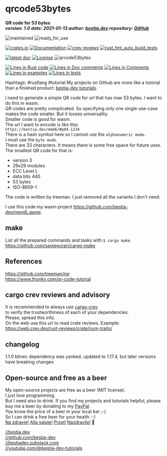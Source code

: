 [//]: # (auto_md_to_doc_comments segment start A)

# qrcode53bytes

[//]: # (lmake_cargo_toml_to_md start)

**QR code for 53 bytes**  
 ***version: 1.0  date: 2021-01-13 author: [bestia.dev](https://bestia.dev) repository: [GitHub](https://github.com/bestia-dev/qrcode53bytes)***  

[//]: # (lmake_cargo_toml_to_md end)

 ![maintained](https://img.shields.io/badge/maintained-green)
 ![ready_for_use](https://img.shields.io/badge/ready_for_use-green)

 [![crates.io](https://img.shields.io/crates/v/qrcode53bytes.svg)](https://crates.io/crates/qrcode53bytes)
 [![Documentation](https://docs.rs/qrcode53bytes/badge.svg)](https://docs.rs/qrcode53bytes/)
 [![crev reviews](https://web.crev.dev/rust-reviews/badge/crev_count/qrcode53bytes.svg)](https://web.crev.dev/rust-reviews/crate/qrcode53bytes/)
 [![rust_fmt_auto_build_tests](https://github.com/bestia-dev/qrcode53bytes/workflows/rust/badge.svg)](https://github.com/bestia-dev/qrcode53bytes/)

 [![latest doc](https://img.shields.io/badge/latest_docs-GitHub-orange.svg)](https://bestia-dev.github.io/qrcode53bytes/qrcode53bytes/index.html)
 [![License](https://img.shields.io/badge/license-MIT-blue.svg)](https://github.com/bestia-dev/qrcode53bytes/blob/master/LICENSE)
 ![qrcode53bytes](https://bestia.dev/webpage_hit_counter/get_svg_image/455565280.svg)

[//]: # (lmake_lines_of_code start)
[![Lines in Rust code](https://img.shields.io/badge/Lines_in_Rust-1474-green.svg)](https://github.com/bestia-dev/qrcode53bytes/)
[![Lines in Doc comments](https://img.shields.io/badge/Lines_in_Doc_comments-258-blue.svg)](https://github.com/bestia-dev/qrcode53bytes/)
[![Lines in Comments](https://img.shields.io/badge/Lines_in_comments-86-purple.svg)](https://github.com/bestia-dev/qrcode53bytes/)
[![Lines in examples](https://img.shields.io/badge/Lines_in_examples-31-yellow.svg)](https://github.com/bestia-dev/qrcode53bytes/)
[![Lines in tests](https://img.shields.io/badge/Lines_in_tests-0-orange.svg)](https://github.com/bestia-dev/qrcode53bytes/)

[//]: # (lmake_lines_of_code end)

Hashtags: #rustlang #tutorial
My projects on Github are more like a tutorial than a finished product: [bestia-dev tutorials](https://github.com/bestia-dev/tutorials_rust_wasm).

I need to generate a simple QR code for url that has max 53 bytes. I want to do this in wasm.  
QR codes are pretty complicated. So specifying only one single use-case makes the code smaller. But it looses universality.  
Smaller code is good for wasm.  
The url I want to encode is like this:  
`https://bestia.dev/mem6/#p04.1234`  
There is a hash symbol here so I cannot use the `alphanumeric mode`.  
I must use the `byte mode`.  
There are 33 characters. It means there is some free space for future uses.  
The smallest QR code for that is:

- version 3
- 29x29 modules
- ECC Level L
- data bits 440
- 53 bytes
- ISO-8859-1

The code is written by treeman. I just removed all the variants I don't need.  

I use this code my wasm project <https://github.com/bestia-dev/mem6_game>.  

## make

List all the prepared commands and tasks with `$ cargo make`.  
<https://github.com/sagiegurari/cargo-make>

## References

<https://github.com/treeman/rqr>  
<https://www.thonky.com/qr-code-tutorial>  

## cargo crev reviews and advisory

It is recommended to always use [cargo-crev](https://github.com/crev-dev/cargo-crev)  
to verify the trustworthiness of each of your dependencies.  
Please, spread this info.  
On the web use this url to read crate reviews. Example:  
<https://web.crev.dev/rust-reviews/crate/num-traits/>  

## changelog

1.1.0 bitvec dependency was yanked. updated to 1.17.4, but later versions have breaking changes  

## Open-source and free as a beer

My open-source projects are free as a beer (MIT license).  
I just love programming.  
But I need also to drink. If you find my projects and tutorials helpful, please buy me a beer by donating to my [PayPal](https://paypal.me/LucianoBestia).  
You know the price of a beer in your local bar ;-)  
So I can drink a free beer for your health :-)  
[Na zdravje!](https://translate.google.com/?hl=en&sl=sl&tl=en&text=Na%20zdravje&op=translate) [Alla salute!](https://dictionary.cambridge.org/dictionary/italian-english/alla-salute) [Prost!](https://dictionary.cambridge.org/dictionary/german-english/prost) [Nazdravlje!](https://matadornetwork.com/nights/how-to-say-cheers-in-50-languages/) 🍻

[//bestia.dev](https://bestia.dev)  
[//github.com/bestia-dev](https://github.com/bestia-dev)  
[//bestiadev.substack.com](https://bestiadev.substack.com)  
[//youtube.com/@bestia-dev-tutorials](https://youtube.com/@bestia-dev-tutorials)  

[//]: # (auto_md_to_doc_comments segment end A)
